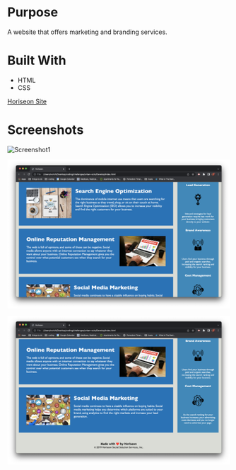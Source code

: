 # Purpose
A website that offers marketing and branding services.

# Built With
* HTML
* CSS

[Horiseon Site](https://vcrichtonhill.github.io/urban-octo/)

# Screenshots

![Screenshot1](./Develop/assets/images/Horiseon-screenshot1.png "Horiseon Screenshot 1")

![Screenshot2](./Develop/assets/images/Horiseon-screenshot2.png "Horiseon Screenshot 2")

![Screenshot3](./Develop/assets/images/Horiseon-screenshot3.png "Horiseon Screenshot 3")
